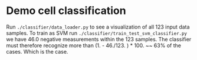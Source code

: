 # Demo cell classification

Run `./classifier/data_loader.py` to see a visualization of all 123 input data samples.
To train as SVM run `./classifier/train_test_svm_classifier.py` we have 46.0 negative
measurements within the 123 samples. The classifier must therefore 
recognize more than (1. - 46./123. ) * 100. ~~ 63% of the cases.
Which is the case.